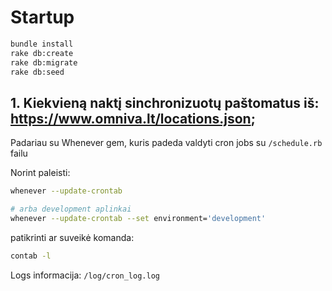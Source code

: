 # Startup

```bash
bundle install
rake db:create
rake db:migrate
rake db:seed
```
## 1. Kiekvieną naktį sinchronizuotų paštomatus iš: https://www.omniva.lt/locations.json;

Padariau su Whenever gem, kuris padeda valdyti cron jobs su `/schedule.rb` failu

Norint paleisti:

```bash
whenever --update-crontab

# arba development aplinkai
whenever --update-crontab --set environment='development'
```

patikrinti ar suveikė komanda:

```bash
contab -l
```

Logs informacija: `/log/cron_log.log`